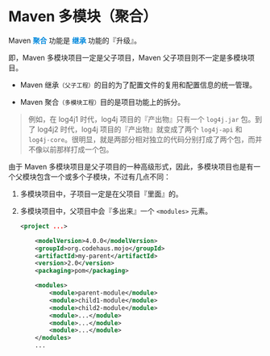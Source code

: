 # Maven 多模块（聚合）

Maven <font color="#0088dd">**聚合**</font> 功能是 <font color="#0088dd">**继承**</font> 功能的『升级』。

即，Maven 多模块项目一定是父子项目，Maven 父子项目则不一定是多模块项目。

- Maven 继承<small>（父子工程）</small>的目的为了配置文件的复用和配置信息的统一管理。

- Maven 聚合<small>（多模块工程）</small>目的是项目功能上的拆分。

> 例如，在 log4j1 时代，log4j 项目的『产出物』只有一个 `log4j.jar` 包。到了 log4j2 时代，log4j 项目的『产出物』就变成了两个 `log4j-api` 和 `log4j-core`。很明显，就是两部分相对独立的代码分别打成了两个包，而并不像以前那样打成一个包。

由于 Maven 多模块项目是父子项目的一种高级形式，因此，多模块项目也是有一个父模块包含一个或多个子模块，不过有几点不同：

1. 多模块项目中，子项目一定是在父项目『里面』的。

2. 多模块项目中，父项目中会『多出来』一个 `<modules>` 元素。

    ```xml
    <project ...>

        <modelVersion>4.0.0</modelVersion>
        <groupId>org.codehaus.mojo</groupId>
        <artifactId>my-parent</artifactId>
        <version>2.0</version>
        <packaging>pom</packaging>

        <modules>
            <module>parent-module</module>
            <module>child1-module</module>
            <module>child2-module</module>
            <module>...</module>
            <module>...</module>
            <module>...</module>
        </modules>
        ...
    ```
